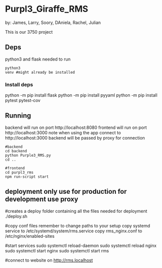 # Purpl3_Giraffe_RMS

by: James, Larry, Soory, DAniela, Rachel, Julian

This is our 3750 project

## Deps
python3 and flask needed to run

```
python3
venv #might already be installed

```
### Install deps 
python -m pip install flask
python -m pip install pyyaml
python -m pip install pytest pytest-cov

## Running
backend will run on port http://localhost:8080
frontend will run on port http://localhost:3000
note when using the app connect to http://localhost:3000 backend will be passed by proxy for connection

``` 
#backend
cd backend
python Purple3_RMS.py
cd ..

#frontend
cd purpl3_rms
npm run-script start
```
## deployment only use for production for development use proxy
#creates a deploy folder containing all the files needed for deployment
./deploy.sh

#copy conf files remember to change paths to your setup
copy systemd service to /etc/systemd/system/rms.service
copy rms_nginx.conf to /etc/nginx/enabled-sites

#start services
sudo systemctl reload-daemon 
sudo systemctl reload nginx
sudo systemctl start nginx
sudo systemctl start rms

#connect to website on 
http://rms.localhost
